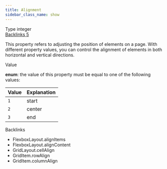 ```yaml
---
title: Alignment
sidebar_class_name: show
---
```


<div className="section-badges">

<div class="badge type">
        <span class="label">Type</span>
        <span class="value">integer</span>
      </div>

<a href="#backlinks" class="badge backlinks">
          <span class="label">Backlinks</span>
          <span class="value">5</span>
        </a>

</div>

This property refers to adjusting the position of elements on a page. With different property values, you can control the alignment of elements in both horizontal and vertical directions.

<div className="property-item">

Value

<div className="value-description">

**enum**: the value of this property must be equal to one of the following values:

| Value | Explanation                                    |
| :---- | :--------------------------------------------- |
| `1`   | <div className="enum-description">start</div>  |
| `2`   | <div className="enum-description">center</div> |
| `3`   | <div className="enum-description">end</div>    |

</div>

</div>

<div id="backlinks" className="section-backlinks">

<div className="backlinks-title">Backlinks</div>

<ul className="backlinks-list">

<li className="backlink">
      <Link to='/specs/layout/flexbox-layout#alignitems'>FlexboxLayout.alignItems</Link>
      </li>

<li className="backlink">
      <Link to='/specs/layout/flexbox-layout#aligncontent'>FlexboxLayout.alignContent</Link>
      </li>

<li className="backlink">
      <Link to='/specs/layout/grid-layout#cellalign'>GridLayout.cellAlign</Link>
      </li>

<li className="backlink">
      <Link to='/specs/layout/grid-item#rowalign'>GridItem.rowAlign</Link>
      </li>

<li className="backlink">
      <Link to='/specs/layout/grid-item#columnalign'>GridItem.columnAlign</Link>
      </li>

</ul>

</div>
